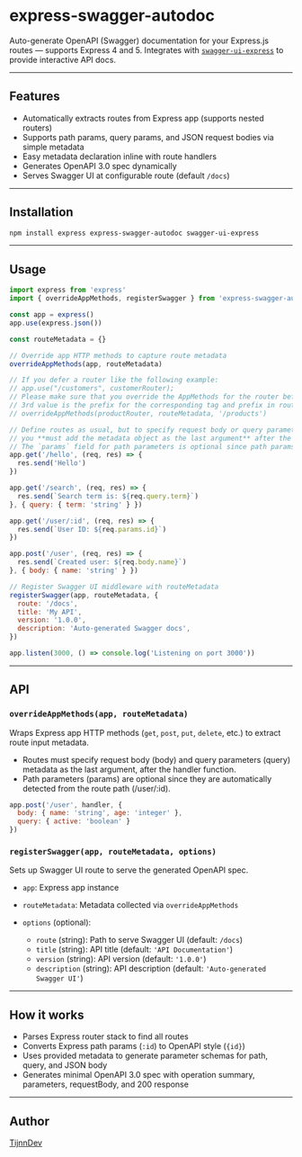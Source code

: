 # express-swagger-autodoc

Auto-generate OpenAPI (Swagger) documentation for your Express.js routes — supports Express 4 and 5.
Integrates with [`swagger-ui-express`](https://www.npmjs.com/package/swagger-ui-express) to provide interactive API docs.

---

## Features

* Automatically extracts routes from Express app (supports nested routers)
* Supports path params, query params, and JSON request bodies via simple metadata
* Easy metadata declaration inline with route handlers
* Generates OpenAPI 3.0 spec dynamically
* Serves Swagger UI at configurable route (default `/docs`)

---

## Installation

```bash
npm install express express-swagger-autodoc swagger-ui-express
```

---

## Usage

```js
import express from 'express'
import { overrideAppMethods, registerSwagger } from 'express-swagger-autodoc'

const app = express()
app.use(express.json())

const routeMetadata = {}

// Override app HTTP methods to capture route metadata
overrideAppMethods(app, routeMetadata)

// If you defer a router like the following example:
// app.use("/customers", customerRouter);
// Please make sure that you override the AppMethods for the router before you call the app.use()
// 3rd value is the prefix for the corresponding tag and prefix in routes
// overrideAppMethods(productRouter, routeMetadata, '/products')

// Define routes as usual, but to specify request body or query parameters,
// you **must add the metadata object as the last argument** after the handler function.
// The `params` field for path parameters is optional since path params are inferred automatically.
app.get('/hello', (req, res) => {
  res.send('Hello')
})

app.get('/search', (req, res) => {
  res.send(`Search term is: ${req.query.term}`)
}, { query: { term: 'string' } })

app.get('/user/:id', (req, res) => {
  res.send(`User ID: ${req.params.id}`)
})

app.post('/user', (req, res) => {
  res.send(`Created user: ${req.body.name}`)
}, { body: { name: 'string' } })

// Register Swagger UI middleware with routeMetadata
registerSwagger(app, routeMetadata, {
  route: '/docs',
  title: 'My API',
  version: '1.0.0',
  description: 'Auto-generated Swagger docs',
})

app.listen(3000, () => console.log('Listening on port 3000'))
```

---

## API

### `overrideAppMethods(app, routeMetadata)`

Wraps Express app HTTP methods (`get`, `post`, `put`, `delete`, etc.) to extract route input metadata.
- Routes must specify request body (body) and query parameters (query) metadata as the last argument, after the handler function.
- Path parameters (params) are optional since they are automatically detected from the route path (/user/:id).

```js
app.post('/user', handler, {
  body: { name: 'string', age: 'integer' },
  query: { active: 'boolean' }
})
```

### `registerSwagger(app, routeMetadata, options)`

Sets up Swagger UI route to serve the generated OpenAPI spec.

* `app`: Express app instance
* `routeMetadata`: Metadata collected via `overrideAppMethods`
* `options` (optional):

  * `route` (string): Path to serve Swagger UI (default: `/docs`)
  * `title` (string): API title (default: `'API Documentation'`)
  * `version` (string): API version (default: `'1.0.0'`)
  * `description` (string): API description (default: `'Auto-generated Swagger UI'`)

---

## How it works

* Parses Express router stack to find all routes
* Converts Express path params (`:id`) to OpenAPI style (`{id}`)
* Uses provided metadata to generate parameter schemas for path, query, and JSON body
* Generates minimal OpenAPI 3.0 spec with operation summary, parameters, requestBody, and 200 response

---

## Author
[TijnnDev](https://github.com/tijnndev)